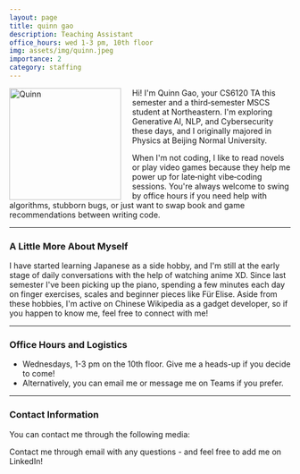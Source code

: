 ```yaml
---
layout: page
title: quinn gao
description: Teaching Assistant
office_hours: wed 1-3 pm, 10th floor
img: assets/img/quinn.jpeg
importance: 2
category: staffing
---
```


<img src="../../assets/img/quinn.jpeg" alt="Quinn" style="float: left; margin-right: 20px;" width="200">

Hi! I'm Quinn Gao, your CS6120 TA this semester and a third‑semester MSCS student at Northeastern. I'm exploring Generative AI, NLP, and Cybersecurity these days, and I originally majored in Physics at Beijing Normal University.

When I'm not coding, I like to read novels or play video games because they help me power up for late‑night vibe‑coding sessions. You're always welcome to swing by office hours if you need help with algorithms, stubborn bugs, or just want to swap book and game recommendations between writing code.

<hr>

### A Little More About Myself

I have started learning Japanese as a side hobby, and I'm still at the early stage of daily conversations with the help of watching anime XD. Since last semester I've been picking up the piano, spending a few minutes each day on finger exercises, scales and beginner pieces like Für Elise. Aside from these hobbies, I'm active on Chinese Wikipedia as a gadget developer, so if you happen to know me, feel free to connect with me!

<hr>

### Office Hours and Logistics

- Wednesdays, 1-3 pm on the 10th floor. Give me a heads-up if you decide to come!
- Alternatively, you can email me or message me on Teams if you prefer.

<hr>

### Contact Information

You can contact me through the following media:

<div class="social">
  <div class="contact-icons">
     <a href="mailto:gao.qingzh@northeastern.edu" title="Email"><i class="fas fa-envelope"></i></a>
     <a href="https://github.com/QZGao" title="GitHub"><i class="fab fa-github"></i></a>
     <a href="https://www.linkedin.com/in/quinn-gao/" title="LinkedIn"><i class="fab fa-linkedin"></i></a>
  </div>
  <div class="contact-note">
    Contact me through email with any questions - and feel free to add me on LinkedIn!
  </div>
</div>
